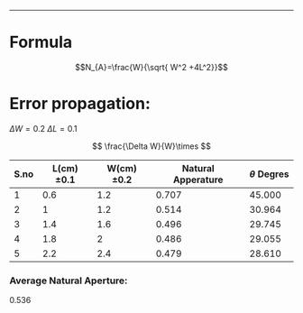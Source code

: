 ___


# Formula
$$N_{A}=\frac{W}{\sqrt{ W^2 +4L^2}}$$

# Error propagation:
$\Delta W=0.2$
$\Delta L=0.1$

$$
\frac{\Delta W}{W}\times
$$

| S.no | L(cm)$\pm 0.1$ | W(cm)$\pm 0.2$ | Natural Apperature | $\theta$ Degres |
| ---- | -------------- | -------------- | ------------------ | --------------- |
| 1    | 0.6            | 1.2            | 0.707              | 45.000          |
| 2    | 1              | 1.2            | 0.514              | 30.964          |
| 3    | 1.4            | 1.6            | 0.496              | 29.745          |
| 4    | 1.8            | 2              | 0.486              | 29.055          |
| 5    | 2.2            | 2.4            | 0.479              | 28.610          |

### Average Natural Aperture:
0.536

